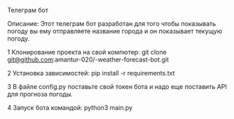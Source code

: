 Телеграм бот

Описание: Этот телеграм бот разработан для того чтобы показывать погоду вы ему отправляете название города и он показывает текущую погоду.

1 Клонирование проекта на свой компютер: git clone git@github.com:amantur-020/-weather-forecast-bot.git

2 Установка зависимостей: pip install -r requirements.txt

3 В файле config.py поставьте свой токен бота и надо еще поставить API для прогноза погоды.

4 Запуск бота командой: python3 main.py